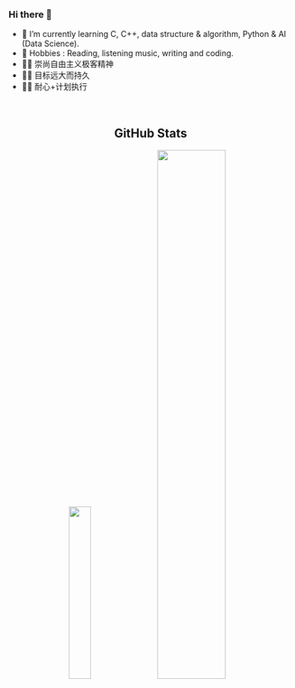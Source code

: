### Hi there 👋

<!--
**Algo-Goer/Algo-Goer** is a ✨ _special_ ✨ repository because its `README.md` (this file) appears on your GitHub profile.

Here are some ideas to get you started:

-->

+ 🌱 I’m currently learning C, C++, data structure & algorithm, Python & AI (Data Science).
+ 💐 Hobbies : Reading, listening music, writing and coding.
+ 🧚‍♀️ 崇尚自由主义极客精神
+ 🧚‍♀️ 目标远大而持久
+ 🧚‍♀️ 耐心+计划执行
<br>

<h2 align="center"> GitHub Stats </h2>

<p align="center">
  <img width="28%" src="https://github-readme-stats.vercel.app/api/top-langs/?username=Algo-Goer&lshow_icons=true&theme=tokyonight" />
  <img width="49%" src="https://github-readme-stats.vercel.app/api?username=Algo-Goer&show_icons=true&theme=tokyonight" />
</p>
